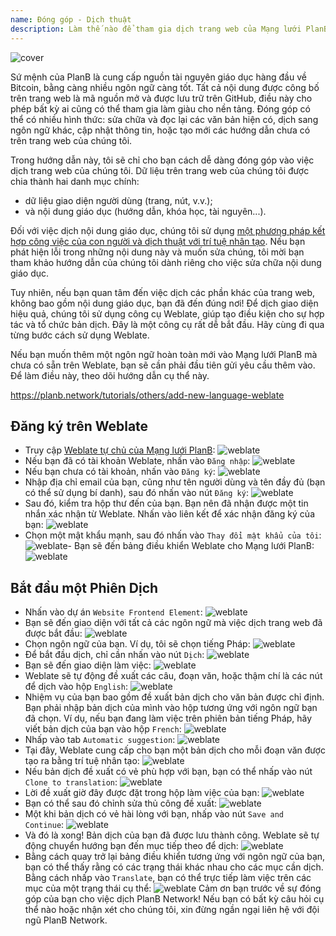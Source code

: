 ```yaml
---
name: Đóng góp - Dịch thuật
description: Làm thế nào để tham gia dịch trang web của Mạng lưới PlanB?
---
```

![cover](assets/cover.webp)

Sứ mệnh của PlanB là cung cấp nguồn tài nguyên giáo dục hàng đầu về Bitcoin, bằng càng nhiều ngôn ngữ càng tốt. Tất cả nội dung được công bố trên trang web là mã nguồn mở và được lưu trữ trên GitHub, điều này cho phép bất kỳ ai cũng có thể tham gia làm giàu cho nền tảng. Đóng góp có thể có nhiều hình thức: sửa chữa và đọc lại các văn bản hiện có, dịch sang ngôn ngữ khác, cập nhật thông tin, hoặc tạo mới các hướng dẫn chưa có trên trang web của chúng tôi.

Trong hướng dẫn này, tôi sẽ chỉ cho bạn cách dễ dàng đóng góp vào việc dịch trang web của chúng tôi. Dữ liệu trên trang web của chúng tôi được chia thành hai danh mục chính:
- dữ liệu giao diện người dùng (trang, nút, v.v.);
- và nội dung giáo dục (hướng dẫn, khóa học, tài nguyên...).

Đối với việc dịch nội dung giáo dục, chúng tôi sử dụng [một phương pháp kết hợp công việc của con người và dịch thuật với trí tuệ nhân tạo](https://github.com/Asi0Flammeus/LLM-Translator). Nếu bạn phát hiện lỗi trong những nội dung này và muốn sửa chúng, tôi mời bạn tham khảo hướng dẫn của chúng tôi dành riêng cho việc sửa chữa nội dung giáo dục.

Tuy nhiên, nếu bạn quan tâm đến việc dịch các phần khác của trang web, không bao gồm nội dung giáo dục, bạn đã đến đúng nơi! Để dịch giao diện hiệu quả, chúng tôi sử dụng công cụ Weblate, giúp tạo điều kiện cho sự hợp tác và tổ chức bản dịch. Đây là một công cụ rất dễ bắt đầu. Hãy cùng đi qua từng bước cách sử dụng Weblate.

Nếu bạn muốn thêm một ngôn ngữ hoàn toàn mới vào Mạng lưới PlanB mà chưa có sẵn trên Weblate, bạn sẽ cần phải đầu tiên gửi yêu cầu thêm vào. Để làm điều này, theo dõi hướng dẫn cụ thể này.

https://planb.network/tutorials/others/add-new-language-weblate



## Đăng ký trên Weblate

- Truy cập [Weblate tự chủ của Mạng lưới PlanB](https://weblate.planb.network/):
![weblate](assets/01.webp)
- Nếu bạn đã có tài khoản Weblate, nhấn vào `Đăng nhập`:
![weblate](assets/02.webp)
- Nếu bạn chưa có tài khoản, nhấn vào `Đăng ký`:
![weblate](assets/03.webp)
- Nhập địa chỉ email của bạn, cũng như tên người dùng và tên đầy đủ (bạn có thể sử dụng bí danh), sau đó nhấn vào nút `Đăng ký`:
![weblate](assets/04.webp)
- Sau đó, kiểm tra hộp thư đến của bạn. Bạn nên đã nhận được một tin nhắn xác nhận từ Weblate. Nhấn vào liên kết để xác nhận đăng ký của bạn:
![weblate](assets/05.webp)
- Chọn một mật khẩu mạnh, sau đó nhấn vào `Thay đổi mật khẩu của tôi`:
![weblate](assets/06.webp)- Bạn sẽ đến bảng điều khiển Weblate cho Mạng lưới PlanB: 
![weblate](assets/07.webp)

## Bắt đầu một Phiên Dịch

- Nhấn vào dự án `Website Frontend Element`:
![weblate](assets/08.webp)
- Bạn sẽ đến giao diện với tất cả các ngôn ngữ mà việc dịch trang web đã được bắt đầu:
![weblate](assets/09.webp)
- Chọn ngôn ngữ của bạn. Ví dụ, tôi sẽ chọn tiếng Pháp:
![weblate](assets/10.webp)
- Để bắt đầu dịch, chỉ cần nhấn vào nút `Dịch`:
![weblate](assets/11.webp)
- Bạn sẽ đến giao diện làm việc:
![weblate](assets/12.webp)
- Weblate sẽ tự động đề xuất các câu, đoạn văn, hoặc thậm chí là các nút để dịch vào hộp `English`:
![weblate](assets/13.webp)
- Nhiệm vụ của bạn bao gồm đề xuất bản dịch cho văn bản được chỉ định. Bạn phải nhập bản dịch của mình vào hộp tương ứng với ngôn ngữ bạn đã chọn. Ví dụ, nếu bạn đang làm việc trên phiên bản tiếng Pháp, hãy viết bản dịch của bạn vào hộp `French`:
![weblate](assets/14.webp)
- Nhấp vào tab `Automatic suggestion`:
![weblate](assets/15.webp)
- Tại đây, Weblate cung cấp cho bạn một bản dịch cho mỗi đoạn văn được tạo ra bằng trí tuệ nhân tạo:
![weblate](assets/16.webp)
- Nếu bản dịch đề xuất có vẻ phù hợp với bạn, bạn có thể nhấp vào nút `Clone to translation`:
![weblate](assets/17.webp)
- Lời đề xuất giờ đây được đặt trong hộp làm việc của bạn:
![weblate](assets/18.webp)
- Bạn có thể sau đó chỉnh sửa thủ công đề xuất:
![weblate](assets/19.webp)
- Một khi bản dịch có vẻ hài lòng với bạn, nhấp vào nút `Save and Continue`:
![weblate](assets/20.webp)
- Và đó là xong! Bản dịch của bạn đã được lưu thành công. Weblate sẽ tự động chuyển hướng bạn đến mục tiếp theo để dịch:
![weblate](assets/21.webp)
- Bằng cách quay trở lại bảng điều khiển tương ứng với ngôn ngữ của bạn, bạn có thể thấy rằng có các trạng thái khác nhau cho các mục cần dịch. Bằng cách nhấp vào `Translate`, bạn có thể trực tiếp làm việc trên các mục của một trạng thái cụ thể:
![weblate](assets/22.webp)
Cảm ơn bạn trước về sự đóng góp của bạn cho việc dịch PlanB Network! Nếu bạn có bất kỳ câu hỏi cụ thể nào hoặc nhận xét cho chúng tôi, xin đừng ngần ngại liên hệ với đội ngũ PlanB Network.
